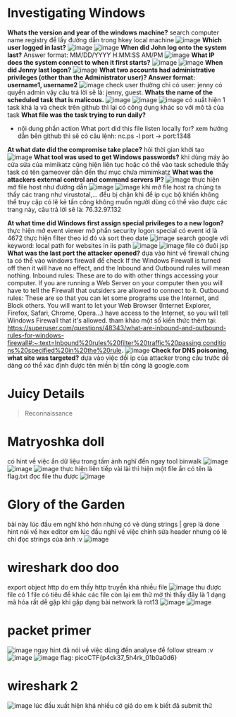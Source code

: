 # Investigating Windows
**Whats the version and year of the windows machine?**
search computer name registry để lấy đường dẫn trong hkey local machine
![image](https://user-images.githubusercontent.com/110059218/219937708-26278a94-cff9-441c-bdd0-3575e61ae25c.png)
**Which user logged in last?**
![image](https://user-images.githubusercontent.com/110059218/219937663-6fe0239d-1f17-44eb-b894-c83764bb1ffc.png)
![image](https://user-images.githubusercontent.com/110059218/219937679-ff026929-fc2c-49ad-9a51-f4d35489d338.png)
**When did John log onto the system last?**
Answer format: MM/DD/YYYY H:MM:SS AM/PM
![image](https://user-images.githubusercontent.com/110059218/219939368-8f42b1c9-b922-4691-a8de-663787ef6ce5.png)
**What IP does the system connect to when it first starts?**
![image](https://user-images.githubusercontent.com/110059218/219939570-a3d2da84-ce66-4a2a-8b58-55471a919ccc.png)
![image](https://user-images.githubusercontent.com/110059218/219939660-a5707269-73f2-4357-a75d-380ea509e07c.png)
**When did Jenny last logon?**
![image](https://user-images.githubusercontent.com/110059218/219940791-61d215d2-1a34-45e5-8ec0-2cbad17f3c74.png)
**What two accounts had administrative privileges (other than the Administrator user)?
Answer format: username1, username2**
![image](https://user-images.githubusercontent.com/110059218/219962849-9576ed59-624d-46c4-92af-ccec44246897.png)
check user thường chỉ có user: jenny có quyền admin vậy câu trả lời sẽ là: jenny, guest.
**Whats the name of the scheduled task that is malicous.**
![image](https://user-images.githubusercontent.com/110059218/219966057-2158affd-607d-404f-a81b-3d327a445397.png)
![image](https://user-images.githubusercontent.com/110059218/219966075-daf5980a-5967-422d-8fbf-37d0d77b5a33.png)
![image](https://user-images.githubusercontent.com/110059218/219966081-a1609705-cbbb-4f4d-a3ba-0dfa55fd8ab6.png)
có xuất hiện 1 task khá lạ và check trên github thì lại có công dụng khác so với mô tả của task
**What file was the task trying to run daily?**
* nội dung phần action
What port did this file listen locally for?
xem hướng dẫn bên github thì sẽ có câu lệnh: nc.ps -l port -> port:1348

**At what date did the compromise take place?**
hỏi thời gian khởi tạo
![image](https://user-images.githubusercontent.com/110059218/219966755-2c6a32ec-1c11-45db-b3b9-c8d69174d694.png)
**What tool was used to get Windows passwords?**
khi dùng máy ảo cửa sửa của mimikatz cũng hiện liên tục hoặc có thể vào task schedule thấy task có tên gameover dẫn đến thư mục chứa mimimkatz
**What was the attackers external control and command servers IP?**
![image](https://user-images.githubusercontent.com/110059218/219970757-db78cb44-bcca-428b-8556-56181bcadabc.png)
thực hiện mở file host như đường dẫn
![image](https://user-images.githubusercontent.com/110059218/219970786-809be824-fd11-4ce1-872c-a9f3130d5109.png)
![image](https://user-images.githubusercontent.com/110059218/220363662-4bab65d8-bb95-491a-b40d-a494c7886549.png)
khi mở file host ra chúng ta thấy các trang như virustotal,... đều bị chặn khi để ip cục bộ khiến không thể truy cập có lẽ kẻ tấn công không muốn người dùng có thể vào được các trang này, câu trả lời sẽ là: 76.32.97.132

**At what time did Windows first assign special privileges to a new logon?**
thực hiện mở event viewer mở phần security logon special có event id là 4672 thực hiện filter theo id đó và sort theo date
![image](https://user-images.githubusercontent.com/110059218/220365478-e95122c6-cb1a-45bd-99ae-b76b516287d6.png)
search google với keyword: local path for websites in iis path
![image](https://user-images.githubusercontent.com/110059218/220369866-3952411d-b4fc-419d-b7f2-03a468d5c6bb.png)
![image](https://user-images.githubusercontent.com/110059218/220369936-b58c705b-58ab-491a-975a-494f7487128f.png)
file có đuôi jsp
**What was the last port the attacker opened?**
dựa vào hint về firewall chúng ta có thể vào windows firewall để check
If the Windows Firewall is turned off then it will have no effect, and the Inbound and Outbound rules will mean nothing.
Inbound rules: These are to do with other things accessing your computer. If you are running a Web Server on your computer then you will have to tell the Firewall that outsiders are allowed to connect to it.
Outbound rules: These are so that you can let some programs use the Internet, and Block others. You will want to let your Web Browser (Internet Explorer, Firefox, Safari, Chrome, Opera...) have access to the Internet, so you will tell Windows Firewall that it's allowed.
tham khảo một số kiến thức thêm tại: https://superuser.com/questions/48343/what-are-inbound-and-outbound-rules-for-windows-firewall#:~:text=Inbound%20rules%20filter%20traffic%20passing,conditions%20specified%20in%20the%20rule.
![image](https://user-images.githubusercontent.com/110059218/220371495-c940e2c5-6d45-45bc-93a1-be3b68abbfe5.png)
**Check for DNS poisoning, what site was targeted?**
dựa vào việc đổi ip của attacker trong câu trước dễ dàng có thể xác định được tên miền bị tấn công là google.com
# Juicy Details
> Reconnaissance
# Matryoshka doll
có hint về việc ẩn dữ liệu trong tấm ảnh nghĩ đến ngay tool binwalk
![image](https://user-images.githubusercontent.com/110059218/220115638-60045569-d7f4-4cef-b033-8831a70ce113.png)
![image](https://user-images.githubusercontent.com/110059218/220115695-f90e0653-869b-431f-84a8-9c9132b36b1a.png)
![image](https://user-images.githubusercontent.com/110059218/220115920-9c1d75bd-a206-4190-afe7-480b5901039f.png)
thực hiện liên tiếp vài lài thì hiện một file ẩn có tên là flag.txt đọc file thu được
![image](https://user-images.githubusercontent.com/110059218/220116105-0ca01147-32e0-4fcb-9ee7-54c3eff26f79.png)
# Glory of the Garden
bài này lúc đầu em nghĩ khó hơn nhưng có vẻ dùng strings | grep là done hint nói về hex editor em lúc đầu nghĩ về việc chỉnh sửa header nhưng có lẽ chỉ đọc strings của ảnh :v
![image](https://user-images.githubusercontent.com/110059218/220116740-5e56b1a7-2dd5-48a1-a727-7da0077f11e6.png)
# wireshark doo doo
export object http do em thấy http truyền khá nhiều file
![image](https://user-images.githubusercontent.com/110059218/220117361-133328f5-c649-4fa1-ae9b-4edb6002524e.png)
thu được file có 1 file có tiêu đề khác các file còn lại em thử mở thì thấy đây là 1 dạng mã hóa rất dễ gặp khi gặp dạng bài network là rot13
![image](https://user-images.githubusercontent.com/110059218/220117632-d5e835bc-6cba-4fb4-9bd2-9a7228afc114.png)
![image](https://user-images.githubusercontent.com/110059218/220117749-5950cfa0-1b32-4b4d-adaf-2a75409ebae8.png)
# packet primer
![image](https://user-images.githubusercontent.com/110059218/220118066-f356aad8-1dca-4949-a70c-bb4f7a8b5508.png)
ngay hint đã nói về việc dùng đến analyse để follow stream :v
![image](https://user-images.githubusercontent.com/110059218/220118204-183d1f90-8655-450d-ba9d-c032ec5e7003.png)
![image](https://user-images.githubusercontent.com/110059218/220118503-d6becb01-346c-45e9-9667-06cba629f6d4.png)
flag: picoCTF{p4ck37_5h4rk_01b0a0d6}
# wireshark 2
![image](https://user-images.githubusercontent.com/110059218/220119492-fb88cf48-7d77-4c5b-840c-50398689e669.png)
lúc đầu xuất hiện khá nhiều cờ giả do em k biết đã submit thử
